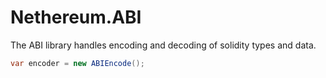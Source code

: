 # Nethereum.ABI

The ABI library handles encoding and decoding of solidity types and data.

```csharp
var encoder = new ABIEncode();
```

